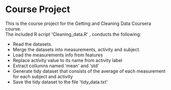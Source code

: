
# Course Project

This is the course project for the Getting and Cleaning Data Coursera course.  
The included R script 'Cleaning_data.R'
, conducts the following:  
* Read the datasets.  
* Merge the datasets into measurements, activity and subject.  
* Load the measurements info from features  
* Replace activity value to its name from activity label  
* Extract collumns named 'mean' and 'std'  
* Generate tidy dataset that consists of the average of each measurement for each   subject and activity
* Save the tidy dataset to the file 'tidy_data.txt'